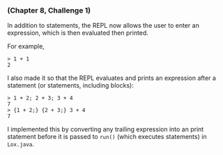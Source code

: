 ### (Chapter 8, Challenge 1) 

In addition to statements, the REPL now allows the user to enter an expression, which is then evaluated then printed.

For example,
```
> 1 + 1
2
```

I also made it so that the REPL evaluates and prints an expression after a statement (or statements, including blocks):
```
> 1 + 2; 2 + 3; 3 + 4
7
> {1 + 2;} {2 + 3;} 3 + 4
7
``` 

I implemented this by converting any trailing expression into an print statement before it is passed to `run()` (which executes statements) in `Lox.java`.